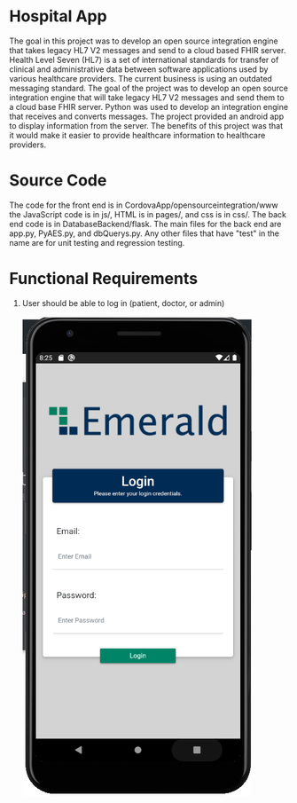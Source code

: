 # Hospital App
The goal in this project was to develop an open source integration engine that takes legacy HL7 V2 messages and send to a cloud based FHIR server. Health Level Seven (HL7) is a set of international standards for transfer of clinical and administrative data between software applications used by various healthcare providers. The current business is using an outdated messaging standard. The goal of the project was to develop an open source integration engine that will take legacy HL7 V2 messages and send them to a cloud base FHIR server. Python was used to develop an integration engine that receives and converts messages. The project provided an android app to display information from the server. The benefits of this project was that it would make it easier to provide healthcare information to healthcare providers.

# Source Code
The code for the front end is in CordovaApp/opensourceintegration/www the JavaScript code is in js/, HTML is in pages/, and css is in css/. The back end code is in DatabaseBackend/flask. The main files for the back end are app.py, PyAES.py, and dbQuerys.py. Any other files that have "test" in the name are for unit testing and regression testing.

# Functional Requirements
1. User should be able to log in (patient, doctor, or admin)<br/> <br/>
![alt text](https://github.com/humbleguidant/HospitalApp/blob/master/Screenshots/login.PNG?raw=true) <br /> <br />
